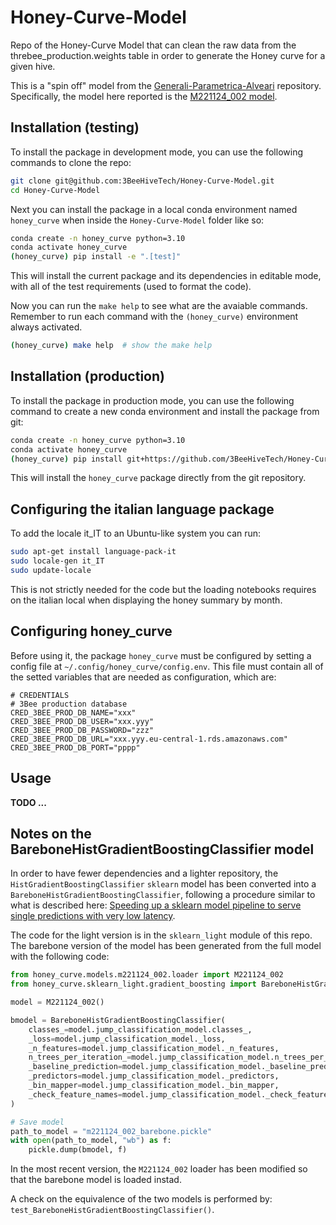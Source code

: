 # Honey-Curve-Model
Repo of the Honey-Curve Model that can clean the raw data from the threbee_production.weights table
in order to generate the Honey curve for a given hive.

This is a "spin off" model from the [Generali-Parametrica-Alveari](https://github.com/3BeeHiveTech/Generali-Parametrica-Alveari)
repository. Specifically, the model here reported is the [M221124_002 model](https://github.com/3BeeHiveTech/Generali-Parametrica-Alveari/tree/main/honey_curve/models/y2022_11/m221124_002#model-m221124_002).



## Installation (testing)
To install the package in development mode, you can use the following commands to clone the repo:

```bash
git clone git@github.com:3BeeHiveTech/Honey-Curve-Model.git
cd Honey-Curve-Model
```

Next you can install the package in a local conda environment named `honey_curve` when inside the
`Honey-Curve-Model` folder like so:

```bash
conda create -n honey_curve python=3.10
conda activate honey_curve
(honey_curve) pip install -e ".[test]"
```

This will install the current package and its dependencies in editable mode, with all of the test
requirements (used to format the code).

Now you can run the `make help` to see what are the avaiable commands. Remember to run each command
with the `(honey_curve)` environment always activated.

```bash
(honey_curve) make help  # show the make help
```


## Installation (production)
To install the package in production mode, you can use the following command to create a new conda
environment and install the package from git:

```bash
conda create -n honey_curve python=3.10
conda activate honey_curve
(honey_curve) pip install git+https://github.com/3BeeHiveTech/Honey-Curve-Model.git
```

This will install the `honey_curve` package directly from the git repository.


## Configuring the italian language package

To add the locale it_IT to an Ubuntu-like system you can run:

```bash
sudo apt-get install language-pack-it
sudo locale-gen it_IT
sudo update-locale
```

This is not strictly needed for the code but the loading notebooks requires on the italian local
when displaying the honey summary by month.


## Configuring honey_curve
Before using it, the package `honey_curve` must be configured by setting a config file at
`~/.config/honey_curve/config.env`. This file must contain all of the setted variables that are 
needed as configuration, which are:

```.env
# CREDENTIALS
# 3Bee production database
CRED_3BEE_PROD_DB_NAME="xxx"
CRED_3BEE_PROD_DB_USER="xxx.yyy"
CRED_3BEE_PROD_DB_PASSWORD="zzz"
CRED_3BEE_PROD_DB_URL="xxx.yyy.eu-central-1.rds.amazonaws.com"
CRED_3BEE_PROD_DB_PORT="pppp"
```

## Usage
**TODO ...**


## Notes on the BareboneHistGradientBoostingClassifier model
In order to have fewer dependencies and a lighter repository, the `HistGradientBoostingClassifier` 
`sklearn` model has been converted into a `BareboneHistGradientBoostingClassifier`, following a 
procedure similar to what is described here: [Speeding up a sklearn model pipeline to serve single predictions with very low latency](https://blog.telsemeyer.com/2020/08/13/speeding-up-a-sklearn-model-pipeline-to-serve-single-predictions-with-very-low-latency/).

The code for the light version is in the `sklearn_light` module of this repo. The barebone version
of the model has been generated from the full model with the following code:

```python
from honey_curve.models.m221124_002.loader import M221124_002
from honey_curve.sklearn_light.gradient_boosting import BareboneHistGradientBoostingClassifier

model = M221124_002()

bmodel = BareboneHistGradientBoostingClassifier(
    classes_=model.jump_classification_model.classes_,
    _loss=model.jump_classification_model._loss,
    _n_features=model.jump_classification_model._n_features,
    n_trees_per_iteration_=model.jump_classification_model.n_trees_per_iteration_,
    _baseline_prediction=model.jump_classification_model._baseline_prediction,
    _predictors=model.jump_classification_model._predictors,
    _bin_mapper=model.jump_classification_model._bin_mapper,
    _check_feature_names=model.jump_classification_model._check_feature_names,
)

# Save model
path_to_model = "m221124_002_barebone.pickle"
with open(path_to_model, "wb") as f:
    pickle.dump(bmodel, f)
```

In the most recent version, the `M221124_002` loader has been modified so that the barebone model 
is loaded instad. 

A check on the equivalence of the two models is performed by: `test_BareboneHistGradientBoostingClassifier()`.
